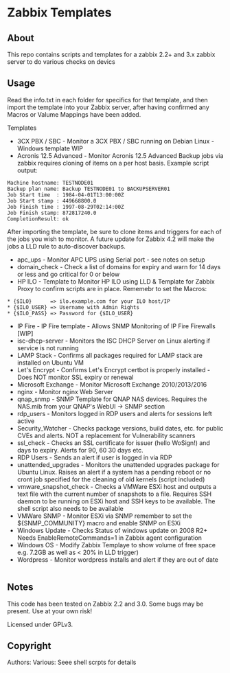 # Zabbix Templates

## About
This repo contains scripts and templates for a zabbix 2.2+ and 3.x zabbix server to do various checks on devics

## Usage
Read the info.txt in each folder for specifics for that template, and then import the template into your Zabbix server, after having confirmed any Macros or Valume Mappings have been added.

Templates

* 3CX PBX / SBC         - Monitor a 3CX PBX / SBC running on Debian Linux - Windows template WIP
* Acronis 12.5 Advanced	- Monitor Acronis 12.5 Advanced Backup jobs via zabbix requires cloning of items on a per host basis. Example script output:
```
Machine hostname: TESTNODE01
Backup plan name: Backup TESTNODE01 to BACKUPSERVER01
Job Start time  : 1984-04-01T13:00:00Z
Job Start stamp : 449668800.0
Job Finish time : 1997-08-29T02:14:00Z
Job Finish stamp: 872817240.0
CompletionResult: ok
```
After importing the template, be sure to clone items and triggers for each of the jobs you wish to monitor. A future update for Zabbix 4.2 will make the jobs a LLD rule to auto-discover backups.

* apc_ups		- Monitor APC UPS using Serial port - see notes on setup
* domain_check          - Check a list of domains for expiry and warn for 14 days or less and go critical for 0 or below
* HP ILO		- Template to Monitor HP ILO using LLD & Template for Zabbix Proxy to confirm scripts are in place. Rememebr to set the Macros:

``` 
* {$ILO}      => ilo.example.com for your ILO host/IP
* {$ILO_USER} => Username with Admin Rights
* {$ILO_PASS} => Password for {$ILO_USER}
```
* IP Fire		- IP Fire template - Allows SNMP Monitoring of IP Fire Firewalls [WIP]
* isc-dhcp-server       - Monitors the ISC DHCP Server on Linux alerting if service is not running
* LAMP Stack		- Confirms all packages required for LAMP stack are installed on Ubuntu VM
* Let's Encrypt         - Confirms Let's Encrypt certbot is properly installed - Does NOT monitor SSL expiry or renewal
* Microsoft Exchange	- Monitor Microsoft Exchange 2010/2013/2016
* nginx			- Monitor nginx Web Server
* qnap_snmp             - SNMP Template for QNAP NAS devices. Requires the NAS.mib from your QNAP's WebUI -> SNMP section
* rdp_users             - Monitors logged in RDP users and alerts for sessions left active
* Security_Watcher      - Checks package versions, build dates, etc. for public CVEs and alerts. NOT a replacement for Vulnerability scanners
* ssl_check             - Checks an SSL certificate for issuer (hello WoSign!) and days to expiry. Alerts for 90, 60 30 days etc.
* RDP Users		- Sends an alert if user is logged in via RDP
* unattended_upgrades   - Monitors the unattended upgrades package for Ubuntu Linux. Raises an alert if a system has a pending reboot or no cront job specified for the cleaning of old kernels (script included)
* vmware_snapshot_check - Checks a VMWare ESXi host and outputs a text file with the current number of snapshots to a file. Requires SSH daemon to be running on ESXi host and SSH keys to be available. The shell script also needs to be available
* VMWare SNMP		- Monitor ESXi via SNMP remember to set the ${SNMP_COMMUNITY} macro and enable SNMP on ESXi
* Windows Update	- Checks Status of windows update on 2008 R2+ Needs EnableRemoteCommands=1 in Zabbix agent configuration
* Windows OS		- Modify Zabbix Templaye to show volume of free space e.g. 7.2GB as well as < 20% in LLD trigger)
* Wordpress		- Monitor wordpress installs and alert if they are out of date

```
```

## Notes
This code has been tested on Zabbix 2.2 and 3.0. Some bugs may be present. Use at your own risk!

Licensed under GPLv3.

## Copyright
Authors: Various: Seee shell scrpts for details

